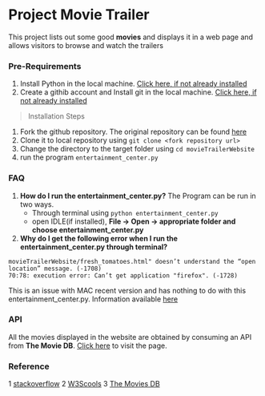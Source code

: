 # Project Movie Trailer

This project lists out some good **movies** and displays it in a web page and allows visitors to browse and watch the trailers

### Pre-Requirements
1. Install Python in the local machine. [Click here, if not already installed](https://www.python.org/downloads/)
2. Create a githib account and Install git in the local machine. [Click here, if not already installed](http://product.hubspot.com/blog/git-and-github-tutorial-for-beginners)
> Installation Steps
  1. Fork the github repository. The original repository can be found [here](https://github.com/vishyarjun/movieTrailerWebsite.git)
  2. Clone it to local repository using  `git clone <fork repository url>`
3. Change the directory to the target folder using `cd movieTrailerWebsite`
4. run the program `entertainment_center.py`

### FAQ
1. __How do I run the entertainment_center.py?__
The Program can be run in two ways.
    - Through terminal using `python entertainment_center.py`
    - open IDLE(if installed), **File -> Open -> appropriate folder and choose entertainment_center.py**
2. __Why do I get the following error when I run the entertainment_center.py through terminal?__
```
movieTrailerWebsite/fresh_tomatoes.html" doesn’t understand the “open location” message. (-1708)
70:78: execution error: Can’t get application "firefox". (-1728)
```
This is an issue with MAC recent version and has nothing to do with this entertainment_center.py. Information available [here](https://github.com/jupyter/notebook/issues/2438)


### API
All the movies displayed in the website are obtained by consuming an API from **The Movie DB**. [Click here](https://www.themoviedb.org/) to visit the page.

### Reference
1 [stackoverflow](www.stackoverflow.com)
2 [W3Scools](www.w3schools.com)
3 [The Movies DB](https://developers.themoviedb.org/3)